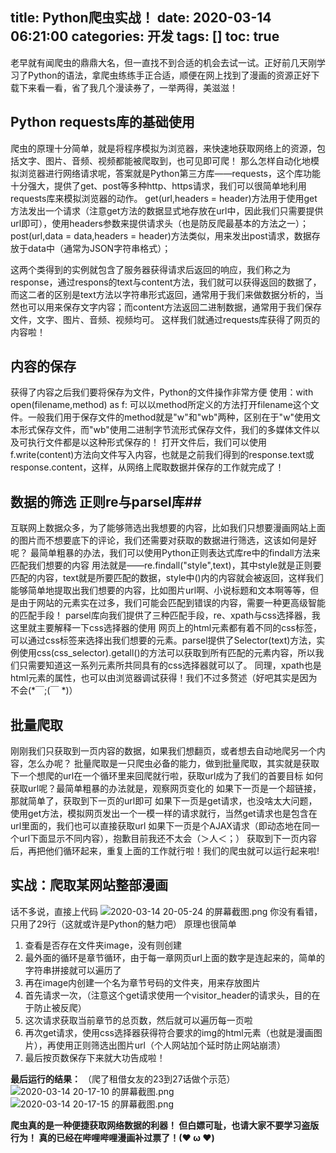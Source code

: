 title: Python爬虫实战！
date: 2020-03-14 06:21:00
categories: 开发
tags: []
toc: true
---
老早就有闻爬虫的鼎鼎大名，但一直找不到合适的机会去试一试。正好前几天刚学习了Python的语法，拿爬虫练练手正合适，顺便在网上找到了漫画的资源正好下载下来看一看，省了我几个漫读券了，一举两得，美滋滋！

## Python requests库的基础使用 ##
爬虫的原理十分简单，就是将程序模拟为浏览器，来快速地获取网络上的资源，包括文字、图片、音频、视频都能被爬取到，也可见即可爬！
那么怎样自动化地模拟浏览器进行网络请求呢，答案就是Python第三方库——requests，这个库功能十分强大，提供了get、post等多种http、https请求，我们可以很简单地利用requests库来模拟浏览器的动作。
get(url,headers = header)方法用于使用get方法发出一个请求（注意get方法的数据显式地存放在url中，因此我们只需要提供url即可），使用headers参数来提供请求头（也是防反爬最基本的方法之一）；
post(url,data = data,headers = header)方法类似，用来发出post请求，数据存放于data中（通常为JSON字符串格式）；

这两个类得到的实例就包含了服务器获得请求后返回的响应，我们称之为response，通过respons的text与content方法，我们就可以获得返回的数据了，而这二者的区别是text方法以字符串形式返回，通常用于我们来做数据分析的，当然也可以用来保存文字内容；而content方法返回二进制数据，通常用于我们保存文件，文字、图片、音频、视频均可。
这样我们就通过requests库获得了网页的内容啦！

## 内容的保存 ##
获得了内容之后我们要将保存为文件，Python的文件操作非常方便
使用：with open(filename,method) as f:
可以以method所定义的方法打开filename这个文件。一般我们用于保存文件的method就是"w"和"wb"两种，区别在于"w"使用文本形式保存文件，而"wb"使用二进制字节流形式保存文件，我们的多媒体文件以及可执行文件都是以这种形式保存的！
打开文件后，我们可以使用f.write(content)方法向文件写入内容，也就是之前我们得到的response.text或response.content，这样，从网络上爬取数据并保存的工作就完成了！

## 数据的筛选 正则re与parsel库##
互联网上数据众多，为了能够筛选出我想要的内容，比如我们只想要漫画网站上面的图片而不想要底下的评论，我们还需要对获取的数据进行筛选，这该如何是好呢？
最简单粗暴的办法，我们可以使用Python正则表达式库re中的findall方法来匹配我们想要的内容
用法就是——re.findall("style",text)，其中style就是正则要匹配的内容，text就是所要匹配的数据，style中()内的内容就会被返回，这样我们能够简单地提取出我们想要的内容，比如图片url啊、小说标题和文本啊等等，但是由于网站的元素实在过多，我们可能会匹配到错误的内容，需要一种更高级智能的匹配手段！
parsel库向我们提供了三种匹配手段，re、xpath与css选择器，我这里就主要解释一下css选择器的使用
网页上的html元素都有着不同的css标签，可以通过css标签来选择出我们想要的元素。parsel提供了Selector(text)方法，实例使用css(css_selector).getall()的方法可以获取到所有匹配的元素内容，所以我们只需要知道这一系列元素所共同具有的css选择器就可以了。
同理，xpath也是html元素的属性，也可以由浏览器调试获得！我们不过多赘述（好吧其实是因为不会(*￣;(￣ *)）

## 批量爬取 ##
刚刚我们只获取到一页内容的数据，如果我们想翻页，或者想去自动地爬另一个内容，怎么办呢？
批量爬取是一只爬虫必备的能力，做到批量爬取，其实就是获取下一个想爬的url在一个循环里来回爬就行啦，获取url成为了我们的首要目标
如何获取url呢？最简单粗暴的办法就是，观察网页变化的
如果下一页是一个超链接，那就简单了，获取到下一页的url即可
如果下一页是get请求，也没啥太大问题，使用get方法，模拟网页发出一个一模一样的请求就行，当然get请求也是包含在url里面的，我们也可以直接获取url
如果下一页是个AJAX请求（即动态地在同一个url下面显示不同内容），抱歉目前我还不太会（＞人＜；）
获取到下一页内容后，再把他们循环起来，重复上面的工作就行啦！我们的爬虫就可以运行起来啦!

## 实战：爬取某网站整部漫画 ##
话不多说，直接上代码
![2020-03-14 20-05-24 的屏幕截图.png][1]
你没有看错，只用了29行（这就或许是Python的魅力吧）
原理也很简单

 1. 查看是否存在文件夹image，没有则创建
 2. 最外面的循环是章节循环，由于每一章网页url上面的数字是连起来的，简单的字符串拼接就可以遍历了
 3. 再在image内创建一个名为章节号码的文件夹，用来存放图片
 4. 首先请求一次，（注意这个get请求使用一个visitor_header的请求头，目的在于防止被反爬）
 5. 这次请求获取当前章节的总页数，然后就可以遍历每一页啦
 6. 再次get请求，使用css选择器获得符合要求的img的html元素（也就是漫画图片），再使用正则筛选出图片url（个人网站加个延时防止网站崩溃）
 7. 最后按页数保存下来就大功告成啦！

**最后运行的结果：**
（爬了租借女友的23到27话做个示范）
![2020-03-14 20-17-10 的屏幕截图.png][2]
![2020-03-14 20-17-15 的屏幕截图.png][3]

**爬虫真的是一种便捷获取网络数据的利器！
但白嫖可耻，也请大家不要学习盗版行为！
真的已经在哔哩哔哩漫画补过票了！(❤ ω ❤)**

  [1]: /old_images/2020/03/340887529.png
  [2]: /old_images/2020/03/999894680.png
  [3]: /old_images/2020/03/3846485483.png
